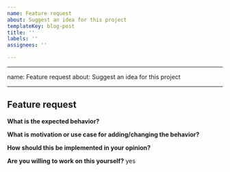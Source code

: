 ```yaml
---
name: Feature request
about: Suggest an idea for this project
templateKey: blog-post
title: ''
labels: ''
assignees: ''

---
```


---
name: Feature request
about: Suggest an idea for this project

---

<!-- Please don't delete this template or we'll close your issue -->

## Feature request

<!-- Issues which contain questions or support requests will be closed. -->
<!-- Before creating an issue please make sure you are using the latest version of webpack. -->
<!-- Check if this feature need to be implemented in a plugin or loader instead -->
<!-- If yes: file the issue on the plugin/loader repo -->
<!-- Features related to the development server should be filed on this repo instead -->

**What is the expected behavior?**


**What is motivation or use case for adding/changing the behavior?**


**How should this be implemented in your opinion?**


**Are you willing to work on this yourself?**
yes
